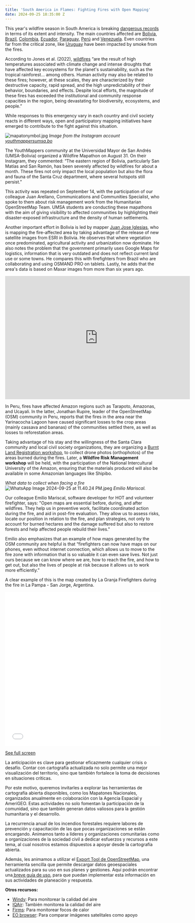```yaml
---
title: 'South America in Flames: Fighting Fires with Open Mapping'
date: 2024-09-25 18:35:00 Z
---
```


This year's wildfire season in South America is breaking [dangerous records](https://www.reuters.com/world/americas/continent-ablaze-south-america-surpasses-record-fires-2024-09-12/) in terms of its extent and intensity. The main countries affected are [Bolivia](https://reliefweb.int/disaster/wf-2024-000134-bol), [Brazil](https://agenciabrasil.ebc.com.br/en/geral/noticia/2024-09/brazil-fires-impact-1139-mi-hectares-year), [Colombia](https://www.france24.com/en/live-news/20240922-colombia-battles-fires-as-drought-fuels-latin-american-flames), [Ecuador](https://crisis24.garda.com/alerts/2024/09/ecuador-authorities-responding-to-forest-fires-in-quito-area-as-of-late-sept-24), [Paraguay](https://en.mercopress.com/2024/09/10/virtual-schooling-adopted-in-paraguayan-areas-hit-by-wildfires), [Perú](https://www.reuters.com/world/americas/fires-burn-out-control-peru-hitting-crops-archaeological-sites-2024-09-20/) and [Venezuela](https://crisis24.garda.com/alerts/2024/09/venezuela-emergency-crews-responding-to-large-fire-in-southern-caracas-sept-6). Even countries far from the critical zone, like [Uruguay](https://www.livescience.com/planet-earth/climate-change/record-breaking-fires-engulf-south-america-bringing-black-rain-green-rivers-and-toxic-air-to-the-continent) have been impacted by smoke from the fires.

According to Jones et al. (2022), [wildfires](https://en.wikipedia.org/wiki/2024_South_American_wildfires) “are the result of high temperatures associated with climate change and intense droughts that have affected key ecosystems for the planet's sustainability, such as the tropical rainforest… among others. Human activity may also be related to these fires; however, at these scales, they are characterized by their destructive capacity, rapid spread, and the high unpredictability of their behavior, boundaries, and effects. Despite local efforts, the magnitude of these fires has exceeded the institutional and community response capacities in the region, being devastating for biodiversity, ecosystems, and people.”

While responses to this emergency vary in each country and civil society reacts in different ways, open and participatory mapping initiatives have emerged to contribute to the fight against this situation.

![mapatonymbol.jpg](/uploads/mapatonymbol.jpg)
*Image from the Instagram account [youthmappersumsa.bo](https://www.instagram.com/p/C_zmLBOOQls/?img_index=1)*

The YouthMappers community at the Universidad Mayor de San Andrés (UMSA-Bolivia) organized a Wildfire Mapathon on August 31. On their Instagram, they commented: “The eastern region of Bolivia, particularly San Matías and San Ramón, has been severely affected by wildfires for about a month. These fires not only impact the local population but also the flora and fauna of the Santa Cruz department, where several hotspots still persist.”

This activity was repeated on September 14, with the participation of our colleague Juan Arellano, Communications and Communities Specialist, who spoke to them about risk management work from the Humanitarian OpenStreetMap Team. UMSA students are conducting these mapathons with the aim of giving visibility to affected communities by highlighting their disaster-exposed infrastructure and the density of human settlements.

Another important effort in Bolivia is led by mapper [Juan Jose Iglesias](https://wiki.openstreetmap.org/wiki/User:JJIglesias), who is mapping the fire-affected area by taking advantage of the release of new satellite images from ESRI in Bolivia. He observes that where vegetation once predominated, agricultural activity and urbanization now dominate. He also notes the problem that the government primarily uses Google Maps for logistics, information that is very outdated and does not reflect current land use or some towns. He compares this with firefighters from Brazil who are collaborating and using OSMAND PRO on tablets. Lastly, he adds that the area's data is based on Maxar images from more than six years ago.

<iframe width="600" height="400" src="https://www.youtube.com/embed/X1uhatf7HRw?si=YV0OOiqrjBFbiAZY" title="YouTube video player" frameborder="0" allow="accelerometer; autoplay; clipboard-write; encrypted-media; gyroscope; picture-in-picture; web-share" referrerpolicy="strict-origin-when-cross-origin" allowfullscreen></iframe>

In Peru, fires have affected Amazon regions such as Tarapoto, Amazonas, and Ucayali. In the latter, Jonathan Rupire, leader of the OpenStreetMap (OSM) community in Peru, reports that the fires in the area near the Yarinacocha Lagoon have caused significant losses to the crop areas (mainly cassava and bananas) of the communities settled there, as well as losses to reforestation areas.

Taking advantage of his stay and the willingness of the Santa Clara community and local civil society organizations, they are organizing a [Burnt Land Registration workshop](https://osm.org.pe/2024/09/23/taller-registro-de-tierras-quemadas-en-incendios-forestales/), to collect drone photos (orthophotos) of the areas burned during the fires. Later, a **Wildfire Risk Management workshop** will be held, with the participation of the National Intercultural University of the Amazon, ensuring that the materials produced will also be available in some Amazonian languages like Shipibo.

*What data to collect when facing a fire*
![WhatsApp Image 2024-09-25 at 11.40.24 PM.jpeg](/uploads/WhatsApp%20Image%202024-09-25%20at%2011.40.24%20PM.jpeg)
*Emilio Mariscal.*

Our colleague Emilio Mariscal, software developer for HOT and volunteer firefighter, says: "Open maps are essential before, during, and after wildfires. They help us in preventive work, facilitate coordinated action during the fire, and aid in post-fire evaluation. They allow us to assess risks, locate our position in relation to the fire, and plan strategies, not only to account for burned hectares and the damage suffered but also to restore forests and help affected people rebuild their lives."

Emilio also emphasizes that an example of how maps generated by the OSM community are helpful is that “firefighters can now have maps on our phones, even without internet connection, which allows us to move to the fire zone with information that is so valuable it can even save lives. Not just ours because we can know where we are, how to reach the fire, and how to get out, but also the lives of people at risk because it allows us to work more efficiently.”

A clear example of this is the map created by La Granja Firefighters during the fire in La Pampa - San Jorge, Argentina.

<iframe width="100%" height="500px" frameborder="0" allowfullscreen allow="geolocation" src="//umap.openstreetmap.fr/en/map/incendio-la-pampa-san-jorge_808390?scaleControl=false&miniMap=false&scrollWheelZoom=false&zoomControl=true&editMode=disabled&moreControl=true&searchControl=null&tilelayersControl=null&embedControl=null&datalayersControl=true&onLoadPanel=none&captionBar=false&captionMenus=true"></iframe><p><a href="//umap.openstreetmap.fr/en/map/incendio-la-pampa-san-jorge_808390?scaleControl=false&miniMap=false&scrollWheelZoom=true&zoomControl=true&editMode=disabled&moreControl=true&searchControl=null&tilelayersControl=null&embedControl=null&datalayersControl=true&onLoadPanel=none&captionBar=false&captionMenus=true">See full screen</a></p>

La anticipación es clave para gestionar eficazmente cualquier crisis o desafío. Contar con cartografía actualizada no solo permite una mejor visualización del territorio, sino que también fortalece la toma de decisiones en situaciones críticas.

Por este motivo, queremos invitarles a explorar las herramientas de cartografía abierta disponibles, como los Mapatones Nacionales, organizados anualmente en colaboración con la Agencia Espacial y AmeriGEO. Estas actividades no solo fomentan la participación de la comunidad, sino que también generan datos valiosos para la gestión humanitaria y el desarrollo. 

La recurrencia anual de los incendios forestales requiere labores de prevención y capacitación de las que pocas organizaciones se están encargando. Animamos tanto a líderes y organizaciones comunitarias como a organizaciones de la sociedad civil a dedicar esfuerzos y recursos a este tema, al cual nosotros estamos dispuestos a apoyar desde la cartografía abierta.

Además, les animamos a utilizar el [Export Tool de OpenStreetMap](https://export.hotosm.org/v3/), una herramienta sencilla que permite descargar datos geoespaciales actualizados para su uso en sus planes y gestiones. Aquí podrán encontrar una[ breve guía de uso](https://export.hotosm.org/v3/learn/quick_start), para que puedan implementar esta información en sus actividades de planeación y respuesta.

**Otros recursos:**

* [Windy](https://www.windy.com/es/-Men%C3%BA/menu?cosc,-14.179,-56.953,3): Para monitorear la calidad del aire
* [IQAir](https://www.iqair.com/world-air-quality): También monitorea la calidad del aire
* [Firms](https://firms.modaps.eosdis.nasa.gov/map/#d:24hrs;@0.0,0.0,3.0z): Para monitorear focos de calor
* [EO browser](https://apps.sentinel-hub.com/eo-browser): Para comparar imágenes satelitales como apoyo